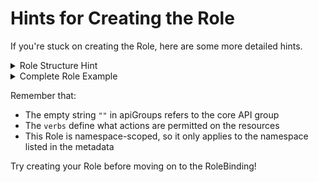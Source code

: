 # Hints for Creating the Role

If you're stuck on creating the Role, here are some more detailed hints.

<details>
<summary>Role Structure Hint</summary>

A Role needs these key components:
- apiVersion: rbac.authorization.k8s.io/v1
- kind: Role
- metadata: with name and namespace
- rules: defining what resources and actions are permitted

</details>

<details>
<summary>Complete Role Example</summary>

```yaml
apiVersion: rbac.authorization.k8s.io/v1
kind: Role
metadata:
  namespace: rbac-test
  name: pod-reader
rules:
- apiGroups: [""] # "" indicates the core API group
  resources: ["pods"]
  verbs: ["get", "watch", "list"]
```

You can create this Role with:
```bash
cat <<EOF > pod-reader-role.yaml
apiVersion: rbac.authorization.k8s.io/v1
kind: Role
metadata:
  namespace: rbac-test
  name: pod-reader
rules:
- apiGroups: [""] # "" indicates the core API group
  resources: ["pods"]
  verbs: ["get", "watch", "list"]
EOF

kubectl apply -f pod-reader-role.yaml
```

</details>

Remember that:
- The empty string `""` in apiGroups refers to the core API group
- The `verbs` define what actions are permitted on the resources
- This Role is namespace-scoped, so it only applies to the namespace listed in the metadata

Try creating your Role before moving on to the RoleBinding!
